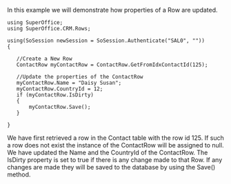 <properties date="2016-05-10"
SortOrder="22"
/>

 

In this example we will demonstrate how properties of a Row are updated.

```
using SuperOffice;
using SuperOffice.CRM.Rows;
 
using(SoSession newSession = SoSession.Authenticate("SAL0", ""))
{
 
   //Create a New Row
   ContactRow myContactRow = ContactRow.GetFromIdxContactId(125);
  
   //Update the properties of the ContactRow
   myContactRow.Name = "Daisy Susan";
   myContactRow.CountryId = 12;
   if (myContactRow.IsDirty)
   {
       myContactRow.Save();
   }
 
}
```

 

We have first retrieved a row in the Contact table with the row id 125. If such a row does not exist the instance of the ContactRow will be assigned to null. We have updated the Name and the CountryId of the ContactRow. The IsDirty property is set to true if there is any change made to that Row. If any changes are made they will be saved to the database by using the Save() method.
